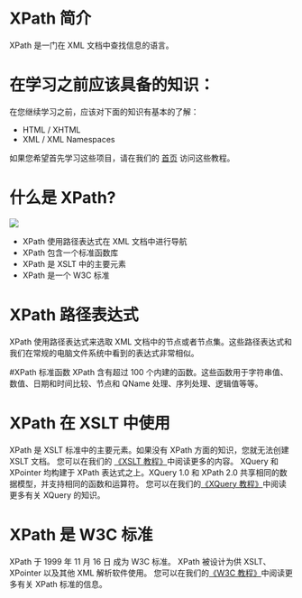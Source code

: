 # XPath 简介
XPath 是一门在 XML 文档中查找信息的语言。

# 在学习之前应该具备的知识：
在您继续学习之前，应该对下面的知识有基本的了解：
- HTML / XHTML
- XML / XML Namespaces

如果您希望首先学习这些项目，请在我们的 [首页](http://www.w3cschool.cc/) 访问这些教程。

# 什么是 XPath?
![](http://www.runoob.com/images/xpath.gif)
	
- XPath 使用路径表达式在 XML 文档中进行导航
- XPath 包含一个标准函数库
- XPath 是 XSLT 中的主要元素
- XPath 是一个 W3C 标准

# XPath 路径表达式
XPath 使用路径表达式来选取 XML 文档中的节点或者节点集。这些路径表达式和我们在常规的电脑文件系统中看到的表达式非常相似。

#XPath 标准函数
XPath 含有超过 100 个内建的函数。这些函数用于字符串值、数值、日期和时间比较、节点和 QName 处理、序列处理、逻辑值等等。

# XPath 在 XSLT 中使用
XPath 是 XSLT 标准中的主要元素。如果没有 XPath 方面的知识，您就无法创建 XSLT 文档。
您可以在我们的 [《XSLT 教程》](http://www.runoob.com/xsl/xsl-tutorial.html)中阅读更多的内容。
XQuery 和 XPointer 均构建于 XPath 表达式之上。XQuery 1.0 和 XPath 2.0 共享相同的数据模型，并支持相同的函数和运算符。
您可以在我们的[《XQuery 教程》](http://www.runoob.com/xquery/xquery-tutorial.html)中阅读更多有关 XQuery 的知识。

# XPath 是 W3C 标准
XPath 于 1999 年 11 月 16 日 成为 W3C 标准。
XPath 被设计为供 XSLT、XPointer 以及其他 XML 解析软件使用。
您可以在我们的[《W3C 教程》](http://www.runoob.com/w3c/w3c-xpath.html)中阅读更多有关 XPath 标准的信息。